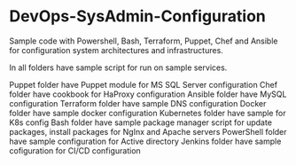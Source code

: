 # DevOps-SysAdmin-Configuration
Sample code with Powershell, Bash, Terraform, Puppet, Chef and Ansible for configuration system architectures and infrastructures.


In all folders have sample script for run on sample services.

Puppet folder have Puppet module for MS SQL Server configuration
Chef folder have cookbook for HaProxy configuration
Ansible folder have  MySQL configuration 
Terraform folder have sample DNS configuration
Docker folder have sample docker configuration 
Kubernetes folder have sample for K8s config
Bash folder have sample package manager script for update packages, install packages for NgInx and Apache servers 
PowerShell folder have sample configuration for Active directory
Jenkins folder have sample cofiguration for CI/CD configuration 